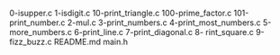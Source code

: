 0-isupper.c 1-isdigit.c 10-print_triangle.c 100-prime_factor.c 101-print_number.c 2-mul.c 3-print_numbers.c 4-print_most_numbers.c 5-more_numbers.c 6-print_line.c 7-print_diagonal.c 8- rint_square.c 9-fizz_buzz.c README.md main.h
